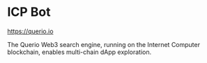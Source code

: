 # ICP Bot

https://querio.io

The Querio Web3 search engine, running on the Internet Computer blockchain, enables multi-chain dApp exploration.
